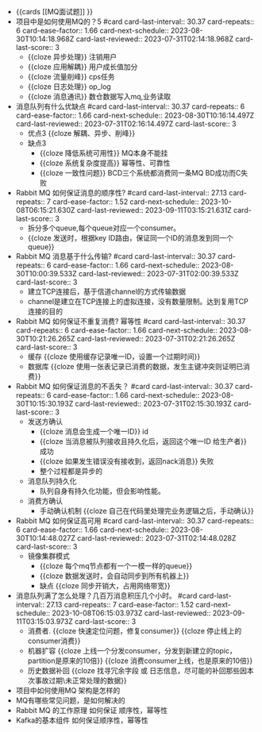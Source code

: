 - {{cards [[MQ面试题]] }}
- 项目中是如何使用MQ的？5  #card
  card-last-interval:: 30.37
  card-repeats:: 6
  card-ease-factor:: 1.66
  card-next-schedule:: 2023-08-30T10:14:18.968Z
  card-last-reviewed:: 2023-07-31T02:14:18.968Z
  card-last-score:: 3
	- {{cloze 异步处理}} 注销用户
	- {{cloze 应用解耦}} 用户成长值加分
	- {{cloze 流量削峰}} cps任务
	- {{cloze 日志处理}} op_log
	- {{cloze 消息通讯}} 数仓数据写入mq,业务读取
- 消息队列有什么优缺点 #card
  card-last-interval:: 30.37
  card-repeats:: 6
  card-ease-factor:: 1.66
  card-next-schedule:: 2023-08-30T10:16:14.497Z
  card-last-reviewed:: 2023-07-31T02:16:14.497Z
  card-last-score:: 3
	- 优点3 {{cloze 解耦、异步、削峰}}
	- 缺点3
		- {{cloze 降低系统可用性}} MQ本身不能挂
		- {{cloze 系统复杂度提高}} 幂等性、可靠性
		- {{cloze 一致性问题}}  BCD三个系统都消费同一条MQ BD成功而C失败
- Rabbit MQ 如何保证消息的顺序性? #card
  card-last-interval:: 27.13
  card-repeats:: 7
  card-ease-factor:: 1.52
  card-next-schedule:: 2023-10-08T06:15:21.630Z
  card-last-reviewed:: 2023-09-11T03:15:21.631Z
  card-last-score:: 3
	- 拆分多个queue,每个queue对应一个consumer。
	- {{cloze 发送时，根据key ID路由，保证同一个ID的消息发到同一个queue}}
- Rabbit MQ 消息基于什么传输? #card
  card-last-interval:: 30.37
  card-repeats:: 6
  card-ease-factor:: 1.66
  card-next-schedule:: 2023-08-30T10:00:39.533Z
  card-last-reviewed:: 2023-07-31T02:00:39.533Z
  card-last-score:: 3
	- 建立TCP连接后，基于信道channel的方式传输数据
	- channel是建立在TCP连接上的虚拟连接，没有数量限制。达到复用TCP连接的目的
- Rabbit MQ  如何保证不重复消费? 幂等性  #card
  card-last-interval:: 30.37
  card-repeats:: 6
  card-ease-factor:: 1.66
  card-next-schedule:: 2023-08-30T10:21:26.265Z
  card-last-reviewed:: 2023-07-31T02:21:26.265Z
  card-last-score:: 3
	- 缓存 {{cloze 使用缓存记录唯一ID，设置一个过期时间}}
	- 数据库 {{cloze 使用一张表记录已消费的数据，发生主键冲突则证明已消费}}
- Rabbit MQ  如何保证消息的不丢失？ #card
  card-last-interval:: 30.37
  card-repeats:: 6
  card-ease-factor:: 1.66
  card-next-schedule:: 2023-08-30T10:15:30.193Z
  card-last-reviewed:: 2023-07-31T02:15:30.193Z
  card-last-score:: 3
	- 发送方确认
		- {{cloze 消息会生成一个唯一ID}} id
		- {{cloze 当消息被队列接收且持久化后，返回这个唯一ID 给生产者}} 成功
		- {{cloze 如果发生错误没有接收到，返回nack消息}} 失败
		- 整个过程都是异步的
	- 消息队列持久化
		- 队列自身有持久化功能，但会影响性能。
	- 消费方确认
		- 手动确认机制 {{cloze 自己在代码里处理完业务逻辑之后，手动确认}}
- Rabbit MQ 如何保证高可用 #card
  card-last-interval:: 30.37
  card-repeats:: 6
  card-ease-factor:: 1.66
  card-next-schedule:: 2023-08-30T10:14:48.027Z
  card-last-reviewed:: 2023-07-31T02:14:48.028Z
  card-last-score:: 3
	- 镜像集群模式
		- {{cloze 每个mq节点都有一个一模一样的queue}}
		- {{cloze 数据发送时，会自动同步到所有机器上}}
		- 缺点 {{cloze 同步开销大，占用网络带宽}}
- 消息队列满了怎么处理？几百万消息积压几个小时。 #card
  card-last-interval:: 27.13
  card-repeats:: 7
  card-ease-factor:: 1.52
  card-next-schedule:: 2023-10-08T06:15:03.973Z
  card-last-reviewed:: 2023-09-11T03:15:03.973Z
  card-last-score:: 3
	- 消费者. {{cloze 快速定位问题，修复consumer}} {{cloze 停止线上的consumer消费}}
	- 机器扩容 {{cloze 上线一个分发consumer，分发到新建立的topic，partition是原来的10倍}} {{cloze 消费consumer上线，也是原来的10倍}}
	- 历史数据补回 {{cloze 找寻冗余字段 或 日志信息，尽可能的补回那些因本次事故过期\未正常处理的数据}}
- 项目中如何使用MQ 架构是怎样的
- MQ有哪些常见问题，是如何解决的
- Rabbit MQ 的工作原理 如何保证 顺序性，幂等性
- Kafka的基本组件 如何保证顺序性，幂等性